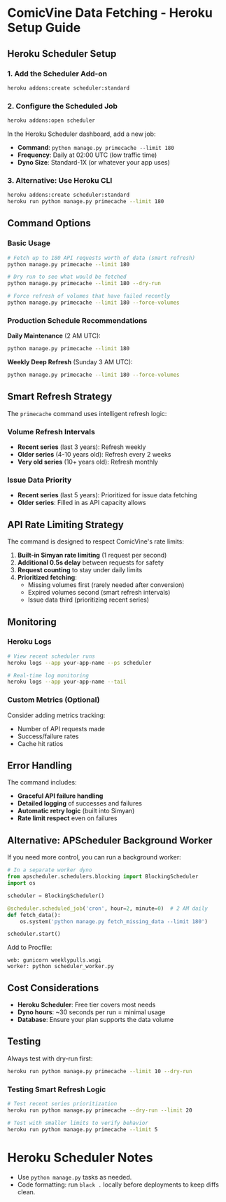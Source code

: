 # ComicVine Data Fetching - Heroku Setup Guide

## Heroku Scheduler Setup

### 1. Add the Scheduler Add-on

```bash
heroku addons:create scheduler:standard
```

### 2. Configure the Scheduled Job

```bash
heroku addons:open scheduler
```

In the Heroku Scheduler dashboard, add a new job:

- **Command**: `python manage.py primecache --limit 180`
- **Frequency**: Daily at 02:00 UTC (low traffic time)
- **Dyno Size**: Standard-1X (or whatever your app uses)

### 3. Alternative: Use Heroku CLI

```bash
heroku addons:create scheduler:standard
heroku run python manage.py primecache --limit 180
```

## Command Options

### Basic Usage

```bash
# Fetch up to 180 API requests worth of data (smart refresh)
python manage.py primecache --limit 180

# Dry run to see what would be fetched
python manage.py primecache --limit 180 --dry-run

# Force refresh of volumes that have failed recently
python manage.py primecache --limit 180 --force-volumes
```

### Production Schedule Recommendations

**Daily Maintenance** (2 AM UTC):

```bash
python manage.py primecache --limit 180
```

**Weekly Deep Refresh** (Sunday 3 AM UTC):

```bash
python manage.py primecache --limit 180 --force-volumes
```

## Smart Refresh Strategy

The `primecache` command uses intelligent refresh logic:

### Volume Refresh Intervals

- **Recent series** (last 3 years): Refresh weekly
- **Older series** (4-10 years old): Refresh every 2 weeks
- **Very old series** (10+ years old): Refresh monthly

### Issue Data Priority

- **Recent series** (last 5 years): Prioritized for issue data fetching
- **Older series**: Filled in as API capacity allows

## API Rate Limiting Strategy

The command is designed to respect ComicVine's rate limits:

1. **Built-in Simyan rate limiting** (1 request per second)
2. **Additional 0.5s delay** between requests for safety
3. **Request counting** to stay under daily limits
4. **Prioritized fetching**:
   - Missing volumes first (rarely needed after conversion)
   - Expired volumes second (smart refresh intervals)
   - Issue data third (prioritizing recent series)

## Monitoring

### Heroku Logs

```bash
# View recent scheduler runs
heroku logs --app your-app-name --ps scheduler

# Real-time log monitoring
heroku logs --app your-app-name --tail
```

### Custom Metrics (Optional)

Consider adding metrics tracking:

- Number of API requests made
- Success/failure rates
- Cache hit ratios

## Error Handling

The command includes:

- **Graceful API failure handling**
- **Detailed logging** of successes and failures
- **Automatic retry logic** (built into Simyan)
- **Rate limit respect** even on failures

## Alternative: APScheduler Background Worker

If you need more control, you can run a background worker:

```python
# In a separate worker dyno
from apscheduler.schedulers.blocking import BlockingScheduler
import os

scheduler = BlockingScheduler()

@scheduler.scheduled_job('cron', hour=2, minute=0)  # 2 AM daily
def fetch_data():
    os.system('python manage.py fetch_missing_data --limit 180')

scheduler.start()
```

Add to Procfile:

```
web: gunicorn weeklypulls.wsgi
worker: python scheduler_worker.py
```

## Cost Considerations

- **Heroku Scheduler**: Free tier covers most needs
- **Dyno hours**: ~30 seconds per run = minimal usage
- **Database**: Ensure your plan supports the data volume

## Testing

Always test with dry-run first:

```bash
heroku run python manage.py primecache --limit 10 --dry-run
```

### Testing Smart Refresh Logic

```bash
# Test recent series prioritization
heroku run python manage.py primecache --dry-run --limit 20

# Test with smaller limits to verify behavior
heroku run python manage.py primecache --limit 5
```

# Heroku Scheduler Notes

- Use `python manage.py` tasks as needed.
- Code formatting: run `black .` locally before deployments to keep diffs clean.
